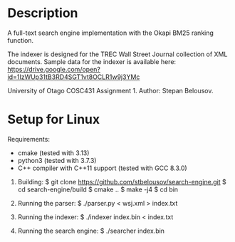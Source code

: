 # Description
A full-text search engine implementation with the Okapi BM25 ranking function.

The indexer is designed for the TREC Wall Street Journal collection of XML documents.
Sample data for the indexer is available here:
https://drive.google.com/open?id=1IzWUp31tB3RD4SGT1vt8OCLR1w9j3YMc

University of Otago COSC431 Assignment 1.
Author: Stepan Belousov.

# Setup for Linux
Requirements:
- cmake (tested with 3.13)
- python3 (tested with 3.7.3)
- C++ compiler with C++11 support (tested with GCC 8.3.0)

1. Building:
$ git clone https://github.com/stbelousov/search-engine.git
$ cd search-engine/build
$ cmake ..
$ make -j4
$ cd bin

2. Running the parser:
$ ./parser.py < wsj.xml > index.txt

3. Running the indexer:
$ ./indexer index.bin < index.txt

4. Running the search engine:
$ ./searcher index.bin
